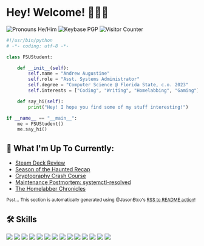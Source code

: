 # Hey! Welcome! 👋👨‍💻

<p>
    <img src="https://img.shields.io/badge/Pronouns-He%2FHim-9cf" alt="Pronouns He/Him">
    <img src="https://img.shields.io/keybase/pgp/Azure_Agst?color=lightgrey" alt="Keybase PGP">
    <img src="https://komarev.com/ghpvc/?username=Azure-Agst" alt="Visitor Counter">
</p>

```py
#!/usr/bin/python
# -*- coding: utf-8 -*-

class FSUStudent:

    def __init__(self):
        self.name = "Andrew Augustine"
        self.role = "Asst. Systems Administrator"
        self.degree = "Computer Science @ Florida State, c.o. 2023"
        self.interests = ["Coding", "Writing", "Homelabbing", "Gaming"]

    def say_hi(self):
        print("Hey! I hope you find some of my stuff interesting!")

if __name__ == "__main__":
    me = FSUStudent()
    me.say_hi()
```

## 📝 What I'm Up To Currently:

<!--START_SECTION:feed-->
* [Steam Deck Review](https:&#x2F;&#x2F;posts.azureagst.dev&#x2F;steam-deck-review&#x2F;)
* [Season of the Haunted Recap](https:&#x2F;&#x2F;posts.azureagst.dev&#x2F;season-of-the-haunted-recap&#x2F;)
* [Cryptography Crash Course](https:&#x2F;&#x2F;posts.azureagst.dev&#x2F;cryptography-crash-course&#x2F;)
* [Maintenance Postmortem: systemctl-resolved](https:&#x2F;&#x2F;posts.azureagst.dev&#x2F;troubleshooting-resolved&#x2F;)
* [The Homelabber Chronicles](https:&#x2F;&#x2F;posts.azureagst.dev&#x2F;tales-from-the-homelab&#x2F;)
<!--END_SECTION:feed-->

<sup>Psst... This section is automatically generated using @JasonEtco's [RSS to README action](https://github.com/JasonEtco/rss-to-readme)!</sup>

## 🛠 Skills

![](https://img.shields.io/badge/OS-Win10_w/_WSL-informational?style=flat&logo=windowsterminal&logoColor=white&color=6aa6f8)
![](https://img.shields.io/badge/Code-C++-informational?style=flat&logo=cplusplus&logoColor=white&color=6aa6f8)
![](https://img.shields.io/badge/Code-Python-informational?style=flat&logo=python&logoColor=white&color=6aa6f8)
![](https://img.shields.io/badge/Code-JavaScript-informational?style=flat&logo=javascript&logoColor=white&color=6aa6f8)
![](https://img.shields.io/badge/Code-Rust-informational?style=flat&logo=rust&logoColor=white&color=6aa6f8)
![](https://img.shields.io/badge/Database-MongoDB-informational?style=flat&logo=mongodb&logoColor=white&color=6aa6f8)
![](https://img.shields.io/badge/Database-Sqlite3-informational?style=flat&logo=sqlite&logoColor=white&color=6aa6f8)
![](https://img.shields.io/badge/Database-MySQL-informational?style=flat&logo=mysql&logoColor=white&color=6aa6f8)
![](https://img.shields.io/badge/Tools-DigitalOcean-informational?style=flat&logo=digitalocean&logoColor=white&color=6aa6f8)
![](https://img.shields.io/badge/Tools-AWS-informational?style=flat&logo=amazonaws&logoColor=white&color=6aa6f8)
![](https://img.shields.io/badge/Tools-Docker-informational?style=flat&logo=docker&logoColor=white&color=6aa6f8)
![](https://img.shields.io/badge/Tools-K3S-informational?style=flat&logo=k3s&logoColor=white&color=6aa6f8)
![](https://img.shields.io/badge/Tools-DSM_7-informational?style=flat&logo=synology&logoColor=white&color=6aa6f8)
![](https://img.shields.io/badge/Tools-Github_Actions-informational?style=flat&logo=githubactions&logoColor=white&color=6aa6f8)
